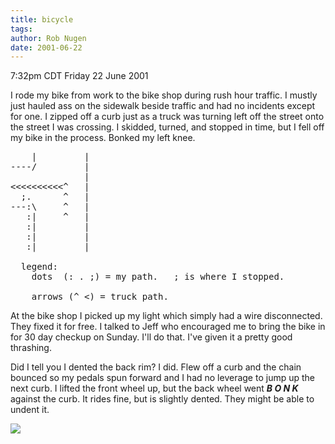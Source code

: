 ```yaml
---
title: bicycle
tags: 
author: Rob Nugen
date: 2001-06-22
---
```


<title></title>
<p class=date>7:32pm CDT Friday 22 June 2001</p>

<p>I rode my bike from work to the bike shop during rush hour
traffic.  I mustly just hauled ass on the sidewalk beside traffic and
had no incidents except for one.  I zipped off a curb just as a truck
was turning left off the street onto the street I was crossing.  I
skidded, turned, and stopped in time, but I fell off my bike in the
process.  Bonked my left knee.</p>

<pre>
    |         |
----/         |
              |
<<<<<<<<<<^   |
  ;.      ^   |
---:\     ^   |
   :|     ^   |
   :|         |
   :|         |
   :|         |

  legend:
    dots  (: . ;) = my path.   ; is where I stopped.

    arrows (^ <) = truck path.
</pre>

<p>At the bike shop I picked up my light which simply had a wire
disconnected.  They fixed it for free.  I talked to Jeff who
encouraged me to bring the bike in for 30 day checkup on Sunday.  I'll
do that.  I've given it a pretty good thrashing.</p>

<p>Did I tell you I dented the back rim?  I did.  Flew off a curb and
the chain bounced so my pedals spun forward and I had no leverage to
jump up the next curb.  I lifted the front wheel up, but the back
wheel went <b><em>B O N K</em></b> against the curb.  It rides fine,
but is slightly dented.  They might be able to undent it.</p>

<p><img src='/images/rob/wL-ROB.gif'/></p>

